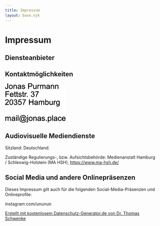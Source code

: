 ```yaml
---
title: Impressum
layout: base.njk
---
```


<h1>Impressum</h1>
<h2 id="m46">Diensteanbieter</h2>
<h2 id="m56">Kontaktmöglichkeiten</h2>

<img src="/images/1.png" width="200px" style="width:200px;" />

<h2 id="m3589">Audiovisuelle Mediendienste</h2><p>Sitzland: Deutschland.</p>
<p>Zuständige Regulierungs-, bzw. Aufsichtsbehörde: Medienanstalt Hamburg / Schleswig-Holstein (MA HSH), <a href="https://www.ma-hsh.de/" target="_blank">https://www.ma-hsh.de/</a></p>
<h2 id="m172">Social Media und andere Onlinepräsenzen</h2>Dieses Impressum gilt auch für die folgenden Social-Media-Präsenzen und Onlineprofile: <p>instagram.com/ununun</p>
<p class="seal"><a href="https://datenschutz-generator.de/" title="Rechtstext von Dr. Schwenke - für weitere Informationen bitte anklicken." target="_blank" rel="noopener noreferrer nofollow">Erstellt mit kostenlosem Datenschutz-Generator.de von Dr. Thomas Schwenke</a></p>